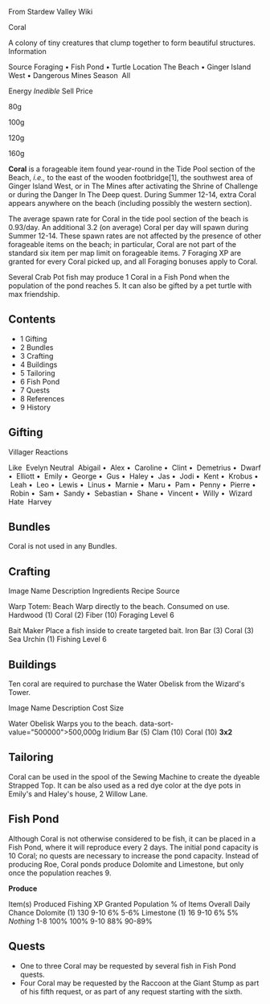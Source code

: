 From Stardew Valley Wiki

Coral

A colony of tiny creatures that clump together to form beautiful structures. Information

Source Foraging • Fish Pond • Turtle Location The Beach • Ginger Island West • Dangerous Mines Season  All

Energy *Inedible* Sell Price

80g

100g

120g

160g

**Coral** is a forageable item found year-round in the Tide Pool section of the Beach, *i.e.,* to the east of the wooden footbridge\[1], the southwest area of Ginger Island West, or in The Mines after activating the Shrine of Challenge or during the Danger In The Deep quest. During Summer 12-14, extra Coral appears anywhere on the beach (including possibly the western section).

The average spawn rate for Coral in the tide pool section of the beach is 0.93/day. An additional 3.2 (on average) Coral per day will spawn during Summer 12-14. These spawn rates are not affected by the presence of other forageable items on the beach; in particular, Coral are not part of the standard six item per map limit on forageable items. 7 Foraging XP are granted for every Coral picked up, and all Foraging bonuses apply to Coral.

Several Crab Pot fish may produce 1 Coral in a Fish Pond when the population of the pond reaches 5. It can also be gifted by a pet turtle with max friendship.

## Contents

- 1 Gifting
- 2 Bundles
- 3 Crafting
- 4 Buildings
- 5 Tailoring
- 6 Fish Pond
- 7 Quests
- 8 References
- 9 History

## Gifting

Villager Reactions

Like  Evelyn Neutral  Abigail •  Alex •  Caroline •  Clint •  Demetrius •  Dwarf •  Elliott •  Emily •  George •  Gus •  Haley •  Jas •  Jodi •  Kent •  Krobus •  Leah •  Leo •  Lewis •  Linus •  Marnie •  Maru •  Pam •  Penny •  Pierre •  Robin •  Sam •  Sandy •  Sebastian •  Shane •  Vincent •  Willy •  Wizard Hate  Harvey

## Bundles

Coral is not used in any Bundles.

## Crafting

Image Name Description Ingredients Recipe Source

Warp Totem: Beach Warp directly to the beach. Consumed on use. Hardwood (1) Coral (2) Fiber (10) Foraging Level 6

Bait Maker Place a fish inside to create targeted bait. Iron Bar (3) Coral (3) Sea Urchin (1) Fishing Level 6

## Buildings

Ten coral are required to purchase the Water Obelisk from the Wizard's Tower.

Image Name Description Cost Size

Water Obelisk Warps you to the beach. data-sort-value="500000"&gt;500,000g Iridium Bar (5) Clam (10) Coral (10) **3x2**

## Tailoring

Coral can be used in the spool of the Sewing Machine to create the dyeable Strapped Top. It can be also used as a red dye color at the dye pots in Emily's and Haley's house, 2 Willow Lane.

## Fish Pond

Although Coral is not otherwise considered to be fish, it can be placed in a Fish Pond, where it will reproduce every 2 days. The initial pond capacity is 10 Coral; no quests are necessary to increase the pond capacity. Instead of producing Roe, Coral ponds produce Dolomite and Limestone, but only once the population reaches 9.

**Produce**

Item(s) Produced Fishing XP Granted Population % of Items Overall Daily Chance Dolomite (1) 130 9-10 6% 5-6% Limestone (1) 16 9-10 6% 5% *Nothing* 1-8 100% 100% 9-10 88% 90-89%

## Quests

- One to three Coral may be requested by several fish in Fish Pond quests.
- Four Coral may be requested by the Raccoon at the Giant Stump as part of his fifth request, or as part of any request starting with the sixth.